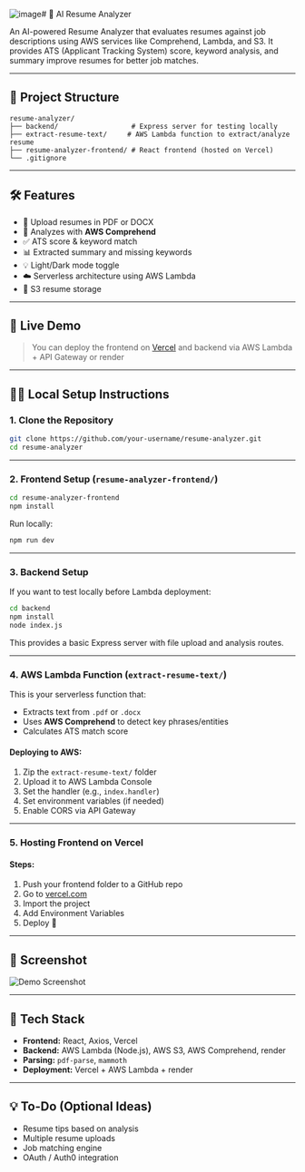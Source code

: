 ![image](https://github.com/user-attachments/assets/2c32f6eb-75b6-47d7-ad42-08ab0aa1506e)# 🧠 AI Resume Analyzer

An AI-powered Resume Analyzer that evaluates resumes against job descriptions using AWS services like Comprehend, Lambda, and S3. It provides ATS (Applicant Tracking System) score, keyword analysis, and summary improve resumes for better job matches.

---

## 📁 Project Structure

```
resume-analyzer/
├── backend/                  # Express server for testing locally
├── extract-resume-text/     # AWS Lambda function to extract/analyze resume
├── resume-analyzer-frontend/ # React frontend (hosted on Vercel)
└── .gitignore
```

---

## 🛠️ Features

- 📄 Upload resumes in PDF or DOCX
- 🧠 Analyzes with **AWS Comprehend**
- ✅ ATS score & keyword match
- 📊 Extracted summary and missing keywords
- 💡 Light/Dark mode toggle
- ☁️ Serverless architecture using AWS Lambda
- 🔐 S3 resume storage 

---

## 🚀 Live Demo

> You can deploy the frontend on [Vercel](https://vercel.com) and backend via AWS Lambda + API Gateway or render

---

## 🧑‍💻 Local Setup Instructions

### 1. Clone the Repository

```bash
git clone https://github.com/your-username/resume-analyzer.git
cd resume-analyzer
```

---

### 2. Frontend Setup (`resume-analyzer-frontend/`)

```bash
cd resume-analyzer-frontend
npm install
```

Run locally:

```bash
npm run dev
```

---

### 3. Backend Setup 

If you want to test locally before Lambda deployment:

```bash
cd backend
npm install
node index.js
```

This provides a basic Express server with file upload and analysis routes.

---

### 4. AWS Lambda Function (`extract-resume-text/`)

This is your serverless function that:

- Extracts text from `.pdf` or `.docx`
- Uses **AWS Comprehend** to detect key phrases/entities
- Calculates ATS match score

#### Deploying to AWS:

1. Zip the `extract-resume-text/` folder
2. Upload it to AWS Lambda Console
3. Set the handler (e.g., `index.handler`)
4. Set environment variables (if needed)
5. Enable CORS via API Gateway

---

### 5. Hosting Frontend on Vercel

#### Steps:
1. Push your frontend folder to a GitHub repo
2. Go to [vercel.com](https://vercel.com)
3. Import the project
4. Add Environment Variables
5. Deploy 🎉

---

## 📸 Screenshot

![Demo Screenshot](./screenshot.png)

---

## 🧠 Tech Stack

- **Frontend:** React, Axios, Vercel
- **Backend:** AWS Lambda (Node.js), AWS S3, AWS Comprehend, render
- **Parsing:** `pdf-parse`, `mammoth`
- **Deployment:** Vercel + AWS Lambda + render

---

## 💡 To-Do (Optional Ideas)

- Resume tips based on analysis
- Multiple resume uploads
- Job matching engine
- OAuth / Auth0 integration


